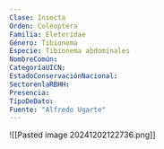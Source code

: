```yaml
---
Clase: Insecta
Orden: Coleoptera
Familia: Eleteridae
Género: Tibionema
Especie: Tibionema abdominales
NombreComún: 
CategoríaUICN: 
EstadoConservaciónNacional: 
SectorenlaRBHH: 
Presencia: 
TipoDeDato: 
Fuente: "Alfredo Ugarte"
---
```

![[Pasted image 20241202122736.png]]
